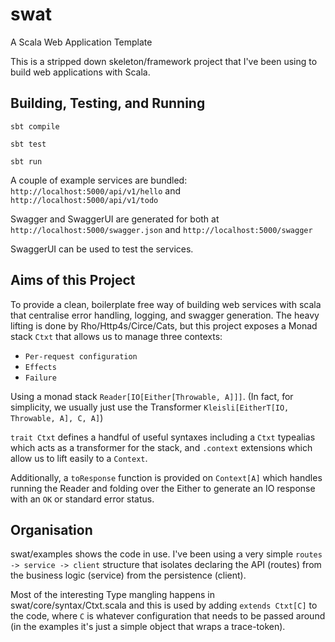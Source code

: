 # swat

A Scala Web Application Template

This is a stripped down skeleton/framework project that I've been using to build web applications with Scala.

## Building, Testing, and Running

`sbt compile`

`sbt test`

`sbt run`

A couple of example services are bundled: `http://localhost:5000/api/v1/hello` and `http://localhost:5000/api/v1/todo`

Swagger and SwaggerUI are generated for both at `http://localhost:5000/swagger.json` and `http://localhost:5000/swagger`

SwaggerUI can be used to test the services.

## Aims of this Project

To provide a clean, boilerplate free way of building web services with scala that centralise error handling, logging, and swagger generation.
The heavy lifting is done by Rho/Http4s/Circe/Cats, but this project exposes a Monad stack `Ctxt` that allows us to manage three contexts:

* `Per-request configuration`
* `Effects`
* `Failure`

Using a monad stack `Reader[IO[Either[Throwable, A]]]`. (In fact, for simplicity, we usually just use the Transformer `Kleisli[EitherT[IO, Throwable, A], C, A]`)  

`trait Ctxt` defines a handful of useful syntaxes including a
`Ctxt` typealias which acts as a transformer for the stack, and `.context` extensions which allow us to lift easily to a `Context`.

Additionally, a `toResponse` function is provided on `Context[A]` which handles
running the Reader and folding over the Either to generate an IO response with
an `OK` or standard error status.
  
## Organisation

swat/examples shows the code in use.  I've been using a very simple `routes -> service -> client` structure that isolates declaring the API (routes) from the business logic (service) from the persistence (client).

Most of the interesting Type mangling happens in swat/core/syntax/Ctxt.scala and this is used by adding `extends Ctxt[C]` to the code, where `C` is whatever configuration that needs to be passed around (in the examples it's just a simple object that wraps a trace-token).

 





